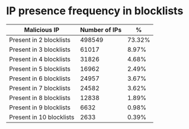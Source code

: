 # IP presence frequency in blocklists
| Malicious IP | Number of IPs | % |
|----|----|----|
| Present in 2 blocklists | 498549 | 73.32% |
| Present in 3 blocklists | 61017 | 8.97% |
| Present in 4 blocklists | 31826 | 4.68% |
| Present in 5 blocklists | 16962 | 2.49% |
| Present in 6 blocklists | 24957 | 3.67% |
| Present in 7 blocklists | 24582 | 3.62% |
| Present in 8 blocklists | 12838 | 1.89% |
| Present in 9 blocklists | 6632 | 0.98% |
| Present in 10 blocklists | 2633 | 0.39% |
